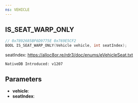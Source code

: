 ```yaml
---
ns: VEHICLE
---
```

## IS_SEAT_WARP_ONLY

```c
// 0x7892685BF6D9775E 0x769E5CF2
BOOL IS_SEAT_WARP_ONLY(Vehicle vehicle, int seatIndex);
```

seatIndex: https://alloc8or.re/rdr3/doc/enums/eVehicleSeat.txt

```
NativeDB Introduced: v1207
```

## Parameters
* **vehicle**:
* **seatIndex**:
